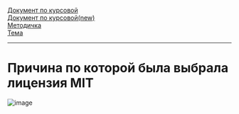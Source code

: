 [Документ по курсовой](https://docs.google.com/document/d/1fs9BsjKVYOFRbCQdh3zx_3i490lNYa0GYVstsRmEP0o/edit?usp=sharing)</br>
[Документ по курсовой(new)](https://docs.google.com/document/d/1ESzSYr7jiiiL-N--JlBRW2XoDtyfb098ctW2KX3SAbo/edit?usp=sharing)</br>
[Методичка](https://docs.google.com/document/d/1LYeXQX3_XT8BTSMCpcUhIqkFOlUVtoMT1rstrrlsPao/edit)</br>
[Тема](https://it-planet.braim.org/2024/upload/lsd_task1.pdf)</br>

---
# Причина по которой была выбрала лицензия MIT</br>
![image](https://github.com/DumSp1ro/ItDiplom/assets/146105715/cfc16b17-227b-41fd-8217-0e55fff7e19a)
